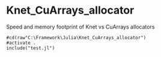 # Knet_CuArrays_allocator
Speed and memory footprint of Knet vs CuArrays allocators
```
#cd(raw"C:\Framework\Julia\Knet_CuArrays_allocator")
#activate .
include("test.jl")
```
